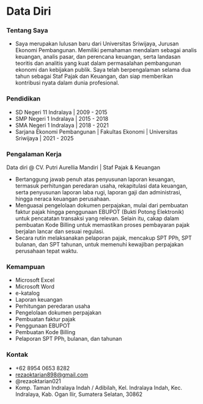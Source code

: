 # Data Diri

### Tentang Saya
- Saya merupakan lulusan baru dari Universitas Sriwijaya, Jurusan Ekonomi Pembangunan. Memiliki pemahaman mendalam sebagai analis keuangan, analis pasar, dan perencana keuangan, serta landasan teoritis dan analitis yang kuat dalam permasalahan pembangunan ekonomi dan kebijakan publik. Saya telah berpengalaman selama dua tahun sebagai Staf Pajak dan Keuangan, dan siap memberikan kontribusi nyata dalam dunia profesional.

### Pendidikan
- SD Negeri 11 Indralaya | 2009 - 2015
- SMP Negeri 1 Indralaya | 2015 - 2018
- SMA Negeri 1 Indralaya | 2018 - 2021
- Sarjana Ekonomi Pembangunan | Fakultas Ekonomi | Universitas Sriwijaya | 2021 - 2025

### Pengalaman Kerja
Data diri @ CV. Putri Aurellia Mandiri | Staf Pajak & Keuangan
- Bertanggung jawab penuh atas penyusunan laporan keuangan, termasuk perhitungan peredaran usaha, rekapitulasi data keuangan, serta penyusunan laporan laba rugi, laporan gaji dan administrasi, hingga neraca keuangan perusahaan.
- Menguasai pengelolaan dokumen perpajakan, mulai dari pembuatan faktur pajak hingga penggunaan EBUPOT (Bukti Potong Elektronik) untuk pencatatan transaksi yang relevan. Selain itu, cakap dalam pembuatan Kode Billing untuk memastikan proses pembayaran pajak berjalan lancar dan sesuai regulasi.
- Secara rutin melaksanakan pelaporan pajak, mencakup SPT PPh, SPT bulanan, dan SPT tahunan, untuk memenuhi kewajiban perpajakan perusahaan tepat waktu. 

### Kemampuan
- Microsoft Excel
- Microsoft Word
- e-katalog
- Laporan keuangan
- Perhitungan peredaran usaha
- Pengelolaan dokumen perpajakan
- Pembuatan faktur pajak
- Penggunaan EBUPOT
- Pembuatan Kode Billing
- Pelaporan SPT PPh, bulanan, dan tahunan 

### Kontak
- +62 8954 0653 8282
- rezaoktarian898@gmail.com
- @rezaoktarian021
- Komp. Taman Indralaya Indah / Adibilah, Kel. Indralaya Indah, Kec. Indralaya, Kab. Ogan Ilir, Sumatera Selatan, 30862
